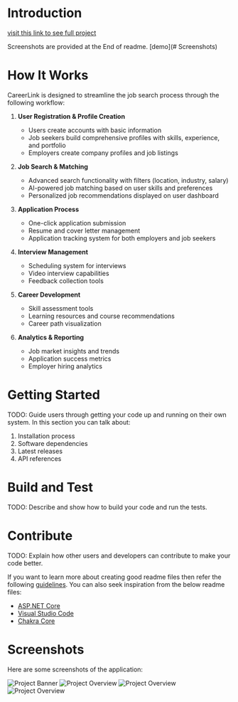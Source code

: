 # Introduction

[visit this link to see full project](https://drive.google.com/file/d/1vhFeTGW3PVKQd7Hg4jdjBxt5gTsVTzWo/view?usp=drive_link)

Screenshots are provided at the End of readme. [demo](# Screenshots)

# How It Works

CareerLink is designed to streamline the job search process through the following workflow:

1. **User Registration & Profile Creation**

   - Users create accounts with basic information
   - Job seekers build comprehensive profiles with skills, experience, and portfolio
   - Employers create company profiles and job listings

2. **Job Search & Matching**

   - Advanced search functionality with filters (location, industry, salary)
   - AI-powered job matching based on user skills and preferences
   - Personalized job recommendations displayed on user dashboard

3. **Application Process**

   - One-click application submission
   - Resume and cover letter management
   - Application tracking system for both employers and job seekers

4. **Interview Management**

   - Scheduling system for interviews
   - Video interview capabilities
   - Feedback collection tools

5. **Career Development**

   - Skill assessment tools
   - Learning resources and course recommendations
   - Career path visualization

6. **Analytics & Reporting**
   - Job market insights and trends
   - Application success metrics
   - Employer hiring analytics

# Getting Started

TODO: Guide users through getting your code up and running on their own system. In this section you can talk about:

1. Installation process
2. Software dependencies
3. Latest releases
4. API references

# Build and Test

TODO: Describe and show how to build your code and run the tests.

# Contribute

TODO: Explain how other users and developers can contribute to make your code better.

If you want to learn more about creating good readme files then refer the following [guidelines](https://docs.microsoft.com/en-us/azure/devops/repos/git/create-a-readme?view=azure-devops). You can also seek inspiration from the below readme files:

- [ASP.NET Core](https://github.com/aspnet/Home)
- [Visual Studio Code](https://github.com/Microsoft/vscode)
- [Chakra Core](https://github.com/Microsoft/ChakraCore)

# Screenshots

Here are some screenshots of the application:

![Project Banner](githubImages/1.png)
![Project Overview](githubImages/2.png)
![Project Overview](githubImages/5.png)
![Project Overview](githubImages/3.png)
